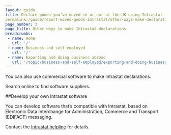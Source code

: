 ```yaml
---
layout: guide
title: Declare goods you’ve moved in or out of the UK using Intrastat
permalink:/guide/report-moved-goods-intrastat/other-ways-make-declaration.html
page_number: 3
page_title: Other ways to make Intrastat declarations
breadcrumbs:
 - name: Home
   url: '/'
 - name: Business and self employed
   url: '/'
 - name: Exporting and doing business abroad
   url: '/topic/business-and-self-employed/exporting-and-doing-business-abroad.html'  
---
```

You can also use commercial software to make Intrastat declarations. 

Search online to find software suppliers.

##Develop your own Intrastat software

You can develop software that’s compatible with Intrastat, based on Electronic Data Interchange for Administration, Commerce and Transport (EDIFACT) messaging.

Contact the [Intrastat helpline](/https://www.gov.uk/government/organisations/hm-revenue-customs/contact/intrastatlink) for details.
